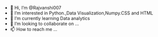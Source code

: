 - 👋 Hi, I’m @Rajvanshi007
- 👀 I’m interested in Python.,Data Visualization,Numpy.CSS and HTML
- 🌱 I’m currently learning Data analytics
- 💞️ I’m looking to collaborate on ...
- 📫 How to reach me ...

<!---
Rajvanshi007/Rajvanshi007 is a ✨ special ✨ repository because its `README.md` (this file) appears on your GitHub profile.
You can click the Preview link to take a look at your changes.
--->
